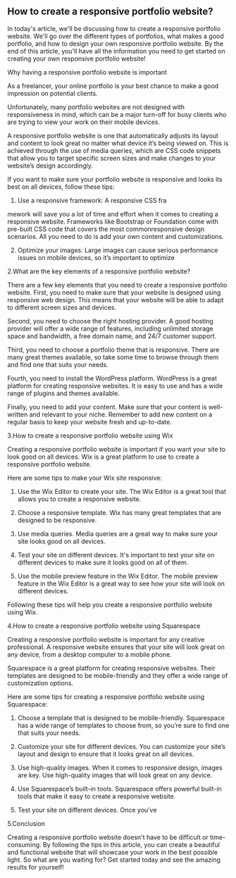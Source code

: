 ## How to create a responsive portfolio website?

In today's article, we'll be discussing how to create a responsive portfolio website. We'll go over the different types of portfolios, what makes a good portfolio, and how to design your own responsive portfolio website. By the end of this article, you'll have all the information you need to get started on creating your own responsive portfolio website!

Why having a responsive portfolio website is important

As a freelancer, your online portfolio is your best chance to make a good impression on potential clients.

Unfortunately, many portfolio websites are not designed with responsiveness in mind, which can be a major turn-off for busy clients who are trying to view your work on their mobile devices.

A responsive portfolio website is one that automatically adjusts its layout and content to look great no matter what device it’s being viewed on. This is achieved through the use of media queries, which are CSS code snippets that allow you to target specific screen sizes and make changes to your website’s design accordingly.

If you want to make sure your portfolio website is responsive and looks its best on all devices, follow these tips:

1. Use a responsive framework: A responsive CSS fra

mework will save you a lot of time and effort when it comes to creating a responsive website. Frameworks like Bootstrap or Foundation come with pre-built CSS code that covers the most commonresponsive design scenarios. All you need to do is add your own content and customizations.

2. Optimize your images: Large images can cause serious performance issues on mobile devices, so it’s important to optimize

2.What are the key elements of a responsive portfolio website?

There are a few key elements that you need to create a responsive portfolio website. First, you need to make sure that your website is designed using responsive web design. This means that your website will be able to adapt to different screen sizes and devices.

Second, you need to choose the right hosting provider. A good hosting provider will offer a wide range of features, including unlimited storage space and bandwidth, a free domain name, and 24/7 customer support.

Third, you need to choose a portfolio theme that is responsive. There are many great themes available, so take some time to browse through them and find one that suits your needs.

Fourth, you need to install the WordPress platform. WordPress is a great platform for creating responsive websites. It is easy to use and has a wide range of plugins and themes available.

Finally, you need to add your content. Make sure that your content is well-written and relevant to your niche. Remember to add new content on a regular basis to keep your website fresh and up-to-date.

3.How to create a responsive portfolio website using Wix

Creating a responsive portfolio website is important if you want your site to look good on all devices. Wix is a great platform to use to create a responsive portfolio website.

Here are some tips to make your Wix site responsive:

1. Use the Wix Editor to create your site. The Wix Editor is a great tool that allows you to create a responsive website.

2. Choose a responsive template. Wix has many great templates that are designed to be responsive.

3. Use media queries. Media queries are a great way to make sure your site looks good on all devices.

4. Test your site on different devices. It's important to test your site on different devices to make sure it looks good on all of them.

5. Use the mobile preview feature in the Wix Editor. The mobile preview feature in the Wix Editor is a great way to see how your site will look on different devices.

Following these tips will help you create a responsive portfolio website using Wix.

4.How to create a responsive portfolio website using Squarespace

Creating a responsive portfolio website is important for any creative professional. A responsive website ensures that your site will look great on any device, from a desktop computer to a mobile phone.

Squarespace is a great platform for creating responsive websites. Their templates are designed to be mobile-friendly and they offer a wide range of customization options.

Here are some tips for creating a responsive portfolio website using Squarespace:

1. Choose a template that is designed to be mobile-friendly. Squarespace has a wide range of templates to choose from, so you’re sure to find one that suits your needs.

2. Customize your site for different devices. You can customize your site’s layout and design to ensure that it looks great on all devices.

3. Use high-quality images. When it comes to responsive design, images are key. Use high-quality images that will look great on any device.

4. Use Squarespace’s built-in tools. Squarespace offers powerful built-in tools that make it easy to create a responsive website.

5. Test your site on different devices. Once you’ve

5.Conclusion

Creating a responsive portfolio website doesn't have to be difficult or time-consuming. By following the tips in this article, you can create a beautiful and functional website that will showcase your work in the best possible light. So what are you waiting for? Get started today and see the amazing results for yourself!